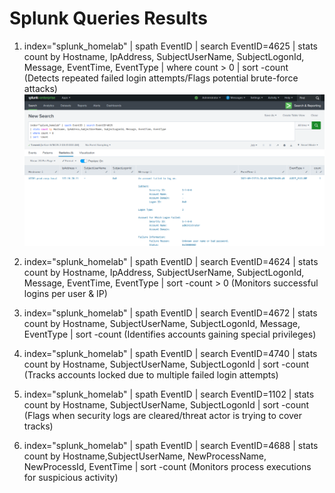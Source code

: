 # Splunk Queries Results

1. index="splunk_homelab" | spath EventID | search EventID=4625 
| stats count by Hostname, IpAddress, SubjectUserName, SubjectLogonId, Message, EventTime, EventType
| where count > 0 
| sort -count
(Detects repeated failed login attempts/Flags potential brute-force attacks)
![Splunk Screenshot](Screenshot4625.png)

2. index="splunk_homelab" | spath EventID | search EventID=4624 
| stats count by Hostname, IpAddress, SubjectUserName, SubjectLogonId, Message, EventTime, EventType 
| sort -count > 0
(Monitors successful logins per user & IP)

3. index="splunk_homelab" | spath EventID | search EventID=4672 
| stats count by Hostname, SubjectUserName,  SubjectLogonId, Message, EventType
| sort -count
(Identifies accounts gaining special privileges)

4. index="splunk_homelab" | spath EventID | search EventID=4740 
| stats count by Hostname, SubjectUserName, SubjectLogonId
| sort -count
(Tracks accounts locked due to multiple failed login attempts)

5. index="splunk_homelab" | spath EventID | search EventID=1102
| stats count by Hostname, SubjectUserName, SubjectLogonId
| sort -count
(Flags when security logs are cleared/threat actor is trying to cover tracks)

6. index="splunk_homelab" | spath EventID | search EventID=4688 
| stats count by Hostname,SubjectUserName, NewProcessName, NewProcessId, EventTime
| sort -count
(Monitors process executions for suspicious activity)



